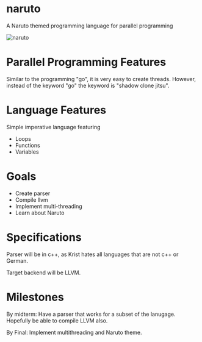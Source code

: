 # naruto
A Naruto themed programming language for parallel programming 


![naruto](https://media1.tenor.com/images/0856e9ce5c9514cb5a81e2cf2413ef30/tenor.gif?itemid=8479684)
# Parallel Programming Features

Similar to the programming "go", it is very easy to create threads. However, instead of the keyword "go" the keyword is "shadow clone jitsu".

# Language Features


Simple imperative language featuring
- Loops
- Functions
- Variables


# Goals

- Create parser
- Compile llvm
- Implement multi-threading
- Learn about Naruto

# Specifications

Parser will be in c++, as Krist hates all languages that are not c++ or German. 

Target backend will be LLVM.

# Milestones

By midterm: Have a parser that works for a subset of the lanugage.  Hopefully be able to compile LLVM also.

By Final: Implement multithreading and Naruto theme.  



